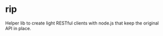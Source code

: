 rip
===

Helper lib to create light RESTful clients with node.js that keep the original API in place.